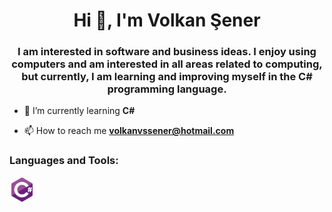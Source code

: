 <h1 align="center">Hi 👋, I'm Volkan Şener</h1>
<h3 align="center">I am interested in software and business ideas. I enjoy using computers and am interested in all areas related to computing, but currently, I am learning and improving myself in the C# programming language.</h3>

- 🌱 I’m currently learning **C#**

- 📫 How to reach me **volkanvssener@hotmail.com**



<h3 align="left">Languages and Tools:</h3>
<p align="left"> <a href="https://www.w3schools.com/cs/" target="_blank" rel="noreferrer"> <img src="https://raw.githubusercontent.com/devicons/devicon/master/icons/csharp/csharp-original.svg" alt="csharp" width="40" height="40"/> </a> </p>
